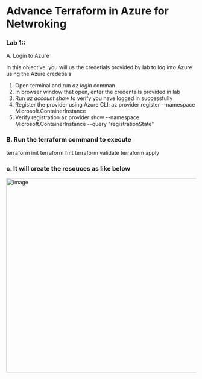 # Advance Terraform  in Azure for Netwroking 

### Lab 1::
A. Login to Azure

In this objective. you will us the credetials provided by lab to log into Azure using the Azure credetials

1. Open terminal and run *az login* comman
2. In browser window that open, enter the credentails provided in lab
3. Run *az account show* to verify you have logged in successfully
4. Register the provider using Azure CLI:
az provider register --namespace Microsoft.ContainerInstance
5. Verify registration
az provider show --namespace Microsoft.ContainerInstance --query "registrationState"

### B. Run the terraform command to execute
terraform init
terraform fmt
terraform validate
terraform apply

### c. It will create the resouces as like below

<img width="1230" height="516" alt="image" src="https://github.com/user-attachments/assets/546a166a-0ebd-4d8d-bdec-c940bf477d70" />







